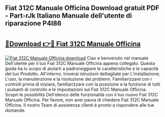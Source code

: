 ## Fiat 312C Manuale Officina Download gratuit PDF - Part-rJk Italiano Manuale dell'utente di riparazione P4I86

# <h2><a href="http://dffff8.blite.top/?on=Fiat+312C+Manuale+Officina">🔗Download 👉🔴 Fiat 312C Manuale Officina</a></h2>

[![Fiat 312C Manuale Officina download](https://i.imgur.com/lujVjoI.png)](http://dffff8.blite.top/?on=Fiat+312C+Manuale+Officina)
Ciao e benvenuto nel manuale Dell'utente per il tuo Fiat 312C Manuale Officina appena collegato. Questa guida ha lo scopo di aiutarti a padroneggiare le caratteristiche e le capacità del tuo Prodotto. All'interno, troverai istruzioni dettagliate per L'installazione, L'uso, la manutenzione e la risoluzione dei problemi. Familiarizzare con i controlli prima di iniziare, familiarizzare con la posizione e la funzione di tutti i pulsanti di controllo e le impostazioni sul Fiat 312C Manuale Officina. Scopri le possibilità Dell'elenco delle funzionalità con il tuo nuovo Fiat 312C Manuale Officina. Per favore, non aver paura di chiedere Fiat 312C Manuale Officina. Il nostro Team di assistenza clienti è pronto a rispondere alle tue domande.
